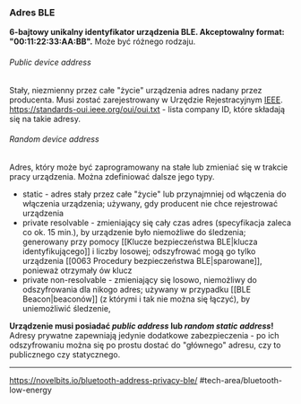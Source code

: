 ### Adres BLE
**6-bajtowy unikalny identyfikator urządzenia BLE. Akceptowalny format: "00:11:22:33:AA:BB".**
Może być różnego rodzaju.

###### Public device address
Stały, niezmienny przez całe "życie" urządzenia adres nadany przez producenta. Musi zostać zarejestrowany w Urzędzie Rejestracyjnym [IEEE](https://en.wikipedia.org/wiki/Institute_of_Electrical_and_Electronics_Engineers). 
https://standards-oui.ieee.org/oui/oui.txt - lista company ID, które składają się na takie adresy.

###### Random device address
Adres, który może być zaprogramowany na stałe lub zmieniać się w trakcie pracy urządzenia.
Można zdefiniować dalsze jego typy.

- static - adres stały przez całe "życie" lub przynajmniej od włączenia do włączenia urządzenia; używany, gdy producent nie chce rejestrować urządzenia
- private resolvable - zmieniający się cały czas adres (specyfikacja zaleca co ok. 15 min.), by urządzenie było niemożliwe do śledzenia; generowany przy pomocy [[Klucze bezpieczeństwa BLE|klucza identyfikującego]] i liczby losowej; odszyfrować mogą go tylko urządzenia [[0063 Procedury bezpieczeństwa BLE|sparowane]], ponieważ otrzymały ów klucz
- private non-resolvable - zmieniający się losowo, niemożliwy do odszyfrowania dla nikogo adres; używany w przypadku [[BLE Beacon|beaconów]] (z którymi i tak nie można się łączyć), by uniemożliwić śledzenie, 

**Urządzenie musi posiadać _public address_ lub _random static address_!**
Adresy prywatne zapewniają jedynie dodatkowe zabezpieczenia - po ich odszyfrowaniu można się po prostu dostać do "głównego" adresu, czy to publicznego czy statycznego.

---
https://novelbits.io/bluetooth-address-privacy-ble/
#tech-area/bluetooth-low-energy 